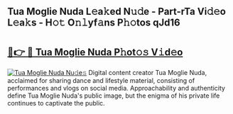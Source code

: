 ## Tua Moglie Nuda L𝚎a𝚔ed N𝚞𝚍e - Part-rTa Vi𝚍𝚎o L𝚎a𝚔s - H𝚘𝚝 O𝚗𝚕yf𝚊ns P𝚑𝚘tos qJd16

# <h2><a href="http://kf8z93z.oniu.top/?m=Tua+Moglie+Nuda">🔗👉 🔴 Tua Moglie Nuda P𝚑ot𝚘𝚜 V𝚒d𝚎o</a></h2>

[![Tua Moglie Nuda Nu𝚍e𝚜](https://i.imgur.com/0qMVB7G.gif)](http://kf8z93z.oniu.top/?m=Tua+Moglie+Nuda)
Digital content creator Tua Moglie Nuda, acclaimed for sharing dance and lifestyle material, consisting of performances and vlogs on social media. Approachability and authenticity define Tua Moglie Nuda's public image, but the enigma of his private life continues to captivate the public.  
